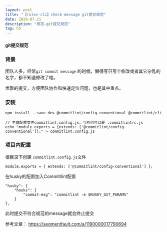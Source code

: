 ```yaml
---
layout: post
title: "【rules-cli】check-message git提交规范"
date: 2020-07-21
description: "规范-git提交规范"
tag: h5
---
```


#### git提交规范

### 背景

团队人多，经常`git commit message` 的时候，懒得写只写个修改或者其它杂乱的名字，都不知道修改了啥。

优雅的提交，方便团队协作和快速定位问题，也是其中重点。

### 安装

    npm install --save-dev @commitlint/config-conventional @commitlint/cli

    // 生成配置文件commitlint.config.js，当然也可以是 .commitlintrc.js
    echo "module.exports = {extends: ['@commitlint/config-conventional']};" > commitlint.config.js


### 项目内配置

根目录下创建 `commitlint.config.js`文件

    module.exports = { extends: ['@commitlint/config-conventional'] };


在husky的配置加入CommitlIint配置

    "husky": {
        "hooks": {
            "commit-msg": "commitlint -e $HUSKY_GIT_PARAMS"
        }
    },

此时提交不符合规范的message就会终止提交



参考文章： https://segmentfault.com/a/1190000017790694
